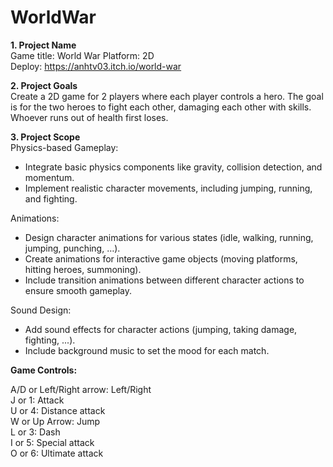 # WorldWar

**1. Project Name**  
Game title: World War
Platform: 2D  
Deploy: https://anhtv03.itch.io/world-war

**2. Project Goals**  
Create a 2D game for 2 players where each player controls a hero. The goal is for the two heroes to fight each other, damaging each other with skills. Whoever runs out of health first loses.

**3. Project Scope**  
Physics-based Gameplay:
  - Integrate basic physics components like gravity, collision detection, and momentum.
  - Implement realistic character movements, including jumping, running, and fighting.

Animations:
  - Design character animations for various states (idle, walking, running, jumping, punching, …).
  - Create animations for interactive game objects (moving platforms, hitting heroes, summoning).
  - Include transition animations between different character actions to ensure smooth gameplay.

Sound Design:
  - Add sound effects for character actions (jumping, taking damage, fighting, ...).
  - Include background music to set the mood for each match.


**Game Controls:**

A/D or Left/Right arrow:  Left/Right  
J or 1:  Attack  
U or 4: Distance attack  
W or Up Arrow: Jump  
L or 3: Dash  
I or 5: Special attack  
O or 6: Ultimate attack  

